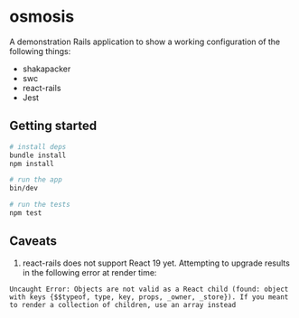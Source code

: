# osmosis

A demonstration Rails application to show a working configuration of the following things:

 - shakapacker
 - swc
 - react-rails
 - Jest

## Getting started

```bash
# install deps
bundle install
npm install

# run the app
bin/dev

# run the tests
npm test
```

## Caveats

1. react-rails does not support React 19 yet. Attempting to upgrade results in the following error at render time:

```
Uncaught Error: Objects are not valid as a React child (found: object with keys {$$typeof, type, key, props, _owner, _store}). If you meant to render a collection of children, use an array instead
```
